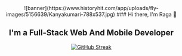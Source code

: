 <div id="header" align="center">
![banner](https://www.historyhit.com/app/uploads/fly-images/5156639/Kanyakumari-788x537.jpg)
### Hi there, I'm Raga 👋

## I'm a Full-Stack Web And Mobile Developer 
[![GitHub Streak](https://github-readme-streak-stats.herokuapp.com/?user=DenverCoder1)](https://git.io/streak-stats)
</div>

<!--
**JaiRaga/JaiRaga** is a ✨ _special_ ✨ repository because its `README.md` (this file) appears on your GitHub profile.

Here are some ideas to get you started:

- 🔭 I’m currently working on ...
- 🌱 I’m currently learning ...
- 👯 I’m looking to collaborate on ...
- 🤔 I’m looking for help with ...
- 💬 Ask me about ...
- 📫 How to reach me: ...
- 😄 Pronouns: ...
- ⚡ Fun fact: ...
-->
